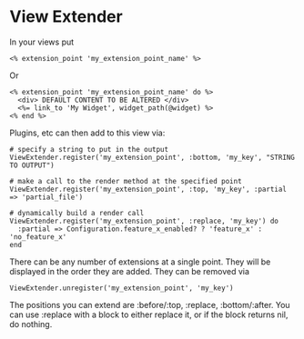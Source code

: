 View Extender
=============

In your views put

    <% extension_point 'my_extension_point_name' %>

Or

    <% extension_point 'my_extension_point_name' do %>
      <div> DEFAULT CONTENT TO BE ALTERED </div>
      <%= link_to 'My Widget', widget_path(@widget) %>
    <% end %>

Plugins, etc can then add to this view via:

    # specify a string to put in the output
    ViewExtender.register('my_extension_point', :bottom, 'my_key', "STRING TO OUTPUT")

    # make a call to the render method at the specified point
    ViewExtender.register('my_extension_point', :top, 'my_key', :partial => 'partial_file')

    # dynamically build a render call
    ViewExtender.register('my_extension_point', :replace, 'my_key') do
      :partial => Configuration.feature_x_enabled? ? 'feature_x' : 'no_feature_x'
    end

There can be any number of extensions at a single point.  They will be
displayed in the order they are added. They can be removed via

    ViewExtender.unregister('my_extension_point', 'my_key')

The positions you can extend are :before/:top, :replace, :bottom/:after.  You
can use :replace with a block to either replace it, or if the block returns nil,
do nothing.
